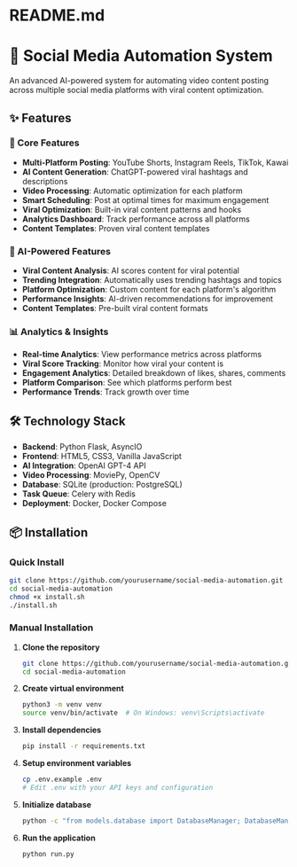 # README.md
# 🚀 Social Media Automation System

An advanced AI-powered system for automating video content posting across multiple social media platforms with viral content optimization.

## ✨ Features

### 🎯 Core Features
- **Multi-Platform Posting**: YouTube Shorts, Instagram Reels, TikTok, Kawai
- **AI Content Generation**: ChatGPT-powered viral hashtags and descriptions
- **Video Processing**: Automatic optimization for each platform
- **Smart Scheduling**: Post at optimal times for maximum engagement
- **Viral Optimization**: Built-in viral content patterns and hooks
- **Analytics Dashboard**: Track performance across all platforms
- **Content Templates**: Proven viral content templates

### 🧠 AI-Powered Features
- **Viral Content Analysis**: AI scores content for viral potential
- **Trending Integration**: Automatically uses trending hashtags and topics
- **Platform Optimization**: Custom content for each platform's algorithm
- **Performance Insights**: AI-driven recommendations for improvement
- **Content Templates**: Pre-built viral content formats

### 📊 Analytics & Insights
- **Real-time Analytics**: View performance metrics across platforms
- **Viral Score Tracking**: Monitor how viral your content is
- **Engagement Analytics**: Detailed breakdown of likes, shares, comments
- **Platform Comparison**: See which platforms perform best
- **Performance Trends**: Track growth over time

## 🛠️ Technology Stack

- **Backend**: Python Flask, AsyncIO
- **Frontend**: HTML5, CSS3, Vanilla JavaScript
- **AI Integration**: OpenAI GPT-4 API
- **Video Processing**: MoviePy, OpenCV
- **Database**: SQLite (production: PostgreSQL)
- **Task Queue**: Celery with Redis
- **Deployment**: Docker, Docker Compose

## 📦 Installation

### Quick Install
```bash
git clone https://github.com/yourusername/social-media-automation.git
cd social-media-automation
chmod +x install.sh
./install.sh
```

### Manual Installation
1. **Clone the repository**
   ```bash
   git clone https://github.com/yourusername/social-media-automation.git
   cd social-media-automation
   ```

2. **Create virtual environment**
   ```bash
   python3 -m venv venv
   source venv/bin/activate  # On Windows: venv\Scripts\activate
   ```

3. **Install dependencies**
   ```bash
   pip install -r requirements.txt
   ```

4. **Setup environment variables**
   ```bash
   cp .env.example .env
   # Edit .env with your API keys and configuration
   ```

5. **Initialize database**
   ```bash
   python -c "from models.database import DatabaseManager; DatabaseManager()"
   ```

6. **Run the application**
   ```bash
   python run.py
   ```